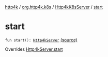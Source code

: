 [http4k](../../index.md) / [org.http4k.k8s](../index.md) / [Http4kK8sServer](index.md) / [start](./start.md)

# start

`fun start(): `[`Http4kServer`](../../org.http4k.server/-http4k-server/index.md) [(source)](https://github.com/http4k/http4k/blob/master/http4k-k8s/src/main/kotlin/org/http4k/k8s/Http4kK8sServer.kt#L20)

Overrides [Http4kServer.start](../../org.http4k.server/-http4k-server/start.md)

